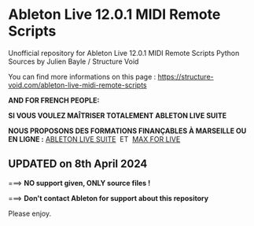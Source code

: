# Ableton Live 12.0.1 MIDI Remote Scripts 

Unofficial repository for Ableton Live 12.0.1 MIDI Remote Scripts Python Sources by Julien Bayle / Structure Void

You can find more informations on this page :
https://structure-void.com/ableton-live-midi-remote-scripts


**AND FOR FRENCH PEOPLE:**

**SI VOUS VOULEZ MAÎTRISER TOTALEMENT ABLETON LIVE SUITE**

**NOUS PROPOSONS DES FORMATIONS FINANÇABLES À MARSEILLE OU EN LIGNE :**
[ABLETON LIVE SUITE](https://structure-void.com/formations/ableton-live)  ET  [MAX FOR LIVE](https://structure-void.com/formations/max-for-live)


## UPDATED on 8th April 2024

===> **NO support given, ONLY source files !**

===> **Don't contact Ableton for support about this repository**

Please enjoy.
